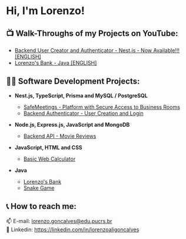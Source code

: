 <h1>Hi, I'm Lorenzo!</h1>

<h2>📺 Walk-Throughs of my Projects on YouTube:</h2>

- [Backend User Creator and Authenticator - Nest.js - Now Available!!! [ENGLISH]](https://youtu.be/UGgffq8k-wE)
- [Lorenzo's Bank - Java [ENGLISH]](https://youtu.be/JMwfwZwghPo)

<h2>👨‍💻 Software Development Projects:</h2>

- <b>Nest.js, TypeScript, Prisma and MySQL / PostgreSQL </b>
  - [SafeMeetings - Platform with Secure Access to Business Rooms](https://github.com/lorenzoalig/SafeMeetings)
  - [Backend Authenticator - User Creation and Login](https://github.com/lorenzoalig/Backend_UserAuthentication)

- <b>Node.js, Express.js, JavaScript and MongoDB</b>
  - [Backend API - Movie Reviews](https://github.com/lorenzoalig/API_RESTful_Node.js_MovieReviews)

- <b>JavaScript, HTML and CSS</b>
  - [Basic Web Calculator](https://github.com/lorenzoalig/Web_Calculator)

- <b>Java</b>
  - [Lorenzo's Bank](https://github.com/lorenzoalig/LorenzoBank)
  - [Snake Game](https://github.com/lorenzoalig/LorenzoSnakeGame)

<h2> 📞 How to reach me:</h2>

📫 E-mail: lorenzo.goncalves@edu.pucrs.br<br/>
💼 Linkedin: https://linkedin.com/in/lorenzoaligoncalves

<!--
**joshmadakor1/joshmadakor1** is a ✨ _special_ ✨ repository because its `README.md` (this file) appears on your GitHub profile.

Here are some ideas to get you started:

- 🔭 I’m currently working on ...
- 🌱 I’m currently learning ...
- 👯 I’m looking to collaborate on ...
- 🤔 I’m looking for help with ...
- 💬 Ask me about ...
- 📫 How to reach me: ...
- 😄 Pronouns: ...
- ⚡ Fun fact: ...
-->
